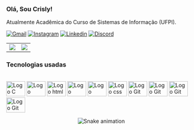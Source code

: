 ### Olá, Sou Crisly!

Atualmente Acadêmica do Curso de Sistemas de Informação (UFPI).


[![Gmail](https://img.shields.io/badge/Gmail-D14836?style=for-the-badge&logo=gmail&logoColor=white)](crislymaria21@gmail.com)
[![Instagram](https://img.shields.io/badge/Instagram-E4405F?style=for-the-badge&logo=instagram&logoColor=white)](https://www.instagram.com/crislymss)
[![Linkedin](https://img.shields.io/badge/LinkedIn-0077B5?style=for-the-badge&logo=linkedin&logoColor=white)](https://www.linkedin.com/in/crisly-maria-015600267)
[![Discord](https://img.shields.io/badge/Discord-7289DA?style=for-the-badge&logo=discord&logoColor=white)](https://discord.com/channels/@me)

<table>
  <tr>
    <td align="center" width="50%">
      <img src="https://github-readme-stats.vercel.app/api?username=crislymss&show_icons=true&theme=radical" />
    </td>
    <td align="center" width="50%">
      <img src="https://github-readme-stats.vercel.app/api/top-langs/?username=crislymss&layout=compact&theme=radical&show_icons=true" />
    </td>
  </tr>
</table>



### Tecnologias usadas
<div style="display:inline_blake"><br/>
   <img src="https://cdn.jsdelivr.net/gh/devicons/devicon/icons/c/c-original.svg" alt="Logo C" style="width: 50px; height: 40px;">
   <img src="https://cdn.jsdelivr.net/gh/devicons/devicon/icons/python/python-original.svg" alt="Logo Python" style="width: 50px; height: 40px;">
   <img src="https://cdn.jsdelivr.net/gh/devicons/devicon/icons/html5/html5-plain.svg"  alt="Logo html" style="width: 50px; height: 40px;" />
   <img src="https://cdn.jsdelivr.net/gh/devicons/devicon/icons/jupyter/jupyter-original-wordmark.svg"  alt="Logo jupyter" style="width: 50px; height: 40px;"> 
   <img src="https://cdn.jsdelivr.net/gh/devicons/devicon/icons/javascript/javascript-original.svg"  alt="Logo javascript" style="width: 50px; height: 40px;">
   <img src="https://cdn.jsdelivr.net/gh/devicons/devicon/icons/css3/css3-original.svg"  alt="Logo css" style="width: 50px; height: 40px;" >
   <img src="https://cdn.jsdelivr.net/gh/devicons/devicon/icons/vscode/vscode-original.svg"  alt="Logo Git" style="width: 50px; height: 40px;" >
   <img src="https://cdn.jsdelivr.net/gh/devicons/devicon/icons/git/git-original.svg" alt="Logo Git" style="width: 50px; height: 40px;" >
   <img src="https://cdn.jsdelivr.net/gh/devicons/devicon/icons/git/git-original.svg" alt="Logo Git" style="width: 50px; height: 40px;" >
   <img src="https://cdn.jsdelivr.net/gh/devicons/devicon@latest/icons/django/django-plain.svg"  alt="Logo Git" style="width: 50px; height: 40px;" />
          


   <div align="center">

  ![Snake animation](https://github.com/danielbped/danielbped/blob/output/github-contribution-grid-snake.svg)
  
</div>
        

          


          
          

